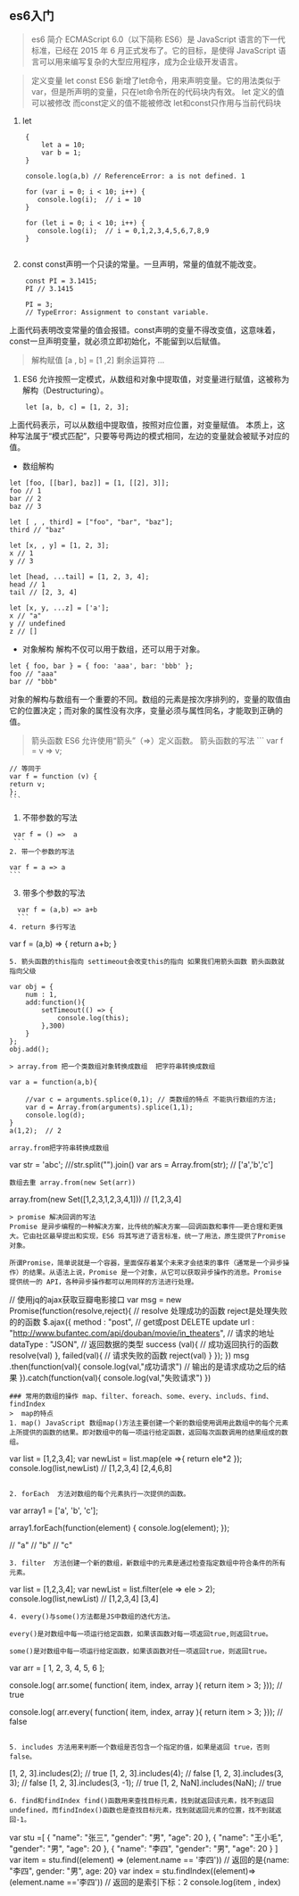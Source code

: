 ## es6入门
> es6 简介
ECMAScript 6.0（以下简称 ES6）是 JavaScript 语言的下一代标准，已经在 2015 年 6 月正式发布了。它的目标，是使得 JavaScript 语言可以用来编写复杂的大型应用程序，成为企业级开发语言。

> 定义变量 let const
    ES6 新增了let命令，用来声明变量。它的用法类似于var，但是所声明的变量，只在let命令所在的代码块内有效。
    let 定义的值可以被修改 而const定义的值不能被修改 let和const只作用与当前代码块
1. let 
```
    {
        let a = 10;
        var b = 1;
    }

    console.log(a,b) // ReferenceError: a is not defined. 1

    for (var i = 0; i < 10; i++) {
       console.log(i);  // i = 10
    }

    for (let i = 0; i < 10; i++) {
       console.log(i);  // i = 0,1,2,3,4,5,6,7,8,9
    }
    
```
2. const  const声明一个只读的常量。一旦声明，常量的值就不能改变。
```
    const PI = 3.1415;
    PI // 3.1415

    PI = 3;
    // TypeError: Assignment to constant variable.
```
上面代码表明改变常量的值会报错。const声明的变量不得改变值，这意味着，const一旦声明变量，就必须立即初始化，不能留到以后赋值。
> 解构赋值 [a , b] = [1 ,2] 剩余运算符 ...
1. ES6 允许按照一定模式，从数组和对象中提取值，对变量进行赋值，这被称为解构（Destructuring）。
```
    let [a, b, c] = [1, 2, 3];
```
上面代码表示，可以从数组中提取值，按照对应位置，对变量赋值。
本质上，这种写法属于“模式匹配”，只要等号两边的模式相同，左边的变量就会被赋予对应的值。
+ 数组解构
```
let [foo, [[bar], baz]] = [1, [[2], 3]];
foo // 1
bar // 2
baz // 3

let [ , , third] = ["foo", "bar", "baz"];
third // "baz"

let [x, , y] = [1, 2, 3];
x // 1
y // 3

let [head, ...tail] = [1, 2, 3, 4];
head // 1
tail // [2, 3, 4]

let [x, y, ...z] = ['a'];
x // "a"
y // undefined
z // []
```
+ 对象解构 解构不仅可以用于数组，还可以用于对象。
```
let { foo, bar } = { foo: 'aaa', bar: 'bbb' };
foo // "aaa"
bar // "bbb"
```
对象的解构与数组有一个重要的不同。数组的元素是按次序排列的，变量的取值由它的位置决定；而对象的属性没有次序，变量必须与属性同名，才能取到正确的值。
> 箭头函数  ES6 允许使用“箭头”（=>）定义函数。
    箭头函数的写法 
    ```
    var f = v => v;

    // 等同于
    var f = function (v) {
    return v;
    };
    ```
  1. 不带参数的写法
   ```
    var f = () =>  a 
    ```
  2. 带一个参数的写法
  ```
    var f = a => a
    ```
  3. 带多个参数的写法 
  ```
    var f = (a,b) => a+b
    ```
  4. return 多行写法 
  ```
   var f = (a,b) => {
      return a+b;
  }
  ```
  5. 箭头函数的this指向 settimeout会改变this的指向 如果我们用箭头函数 箭头函数就指向父级
  ```
    var obj = {
        num : 1,
        add:function(){
            setTimeout(() => {
                console.log(this);
            },300)
        }
    };
    obj.add();
  ```
> array.from 把一个类数组对象转换成数组  把字符串转换成数组
```
    var a = function(a,b){
            
        //var c = arguments.splice(0,1); // 类数组的特点 不能执行数组的方法;
        var d = Array.from(arguments).splice(1,1);
        console.log(d);
    }
    a(1,2);  // 2
```
array.from把字符串转换成数组
```
   var str = 'abc'; ///str.split("").join()
   var ars = Array.from(str); // ['a','b','c']
```
数组去重 array.from(new Set(arr))
```
array.from(new Set([1,2,3,1,2,3,4,1])) // [1,2,3,4]
```
> promise 解决回调的写法 
Promise 是异步编程的一种解决方案，比传统的解决方案——回调函数和事件——更合理和更强大。它由社区最早提出和实现，ES6 将其写进了语言标准，统一了用法，原生提供了Promise对象。

所谓Promise，简单说就是一个容器，里面保存着某个未来才会结束的事件（通常是一个异步操作）的结果。从语法上说，Promise 是一个对象，从它可以获取异步操作的消息。Promise 提供统一的 API，各种异步操作都可以用同样的方法进行处理。

```
// 使用jq的ajax获取豆瓣电影接口
var msg = new Promise(function(resolve,reject){ // resolve 处理成功的函数 reject是处理失败的的函数
        $.ajax({
               method : "post", // get或post DELETE update
               url : "http://www.bufantec.com/api/douban/movie/in_theaters", // 请求的地址
               dataType : "JSON", // 返回数据的类型
               success (val){ // 成功返回执行的函数
                 resolve(val)
               },
               failed(val){ // 请求失败的函数
                reject(val)
               }
           });
    })
    msg
    .then(function(val){
        console.log(val,"成功请求") // 输出的是请求成功之后的结果
    }).catch(function(val){
        console.log(val,"失败请求")
    })
```
### 常用的数组的操作 map、filter、foreach、some、every、includs、find、findIndex
>  map的特点
1. map() JavaScript 数组map()方法主要创建一个新的数组使用调用此数组中的每个元素上所提供的函数的结果。即对数组中的每一项运行给定函数，返回每次函数调用的结果组成的数组。
```
var list = [1,2,3,4];
        var newList = list.map(ele =>{
            return ele*2
        });
        console.log(list,newList) // [1,2,3,4] [2,4,6,8]
```

2. forEach  方法对数组的每个元素执行一次提供的函数。
```
var array1 = ['a', 'b', 'c'];

array1.forEach(function(element) {
  console.log(element);
});

//  "a"
//  "b"
//  "c"
```
3. filter  方法创建一个新的数组，新数组中的元素是通过检查指定数组中符合条件的所有元素。
```
var list = [1,2,3,4];
        var newList = list.filter(ele => ele > 2);
        console.log(list,newList) // [1,2,3,4] [3,4]
```
4. every()与some()方法都是JS中数组的迭代方法。

every()是对数组中每一项运行给定函数，如果该函数对每一项返回true,则返回true。

some()是对数组中每一项运行给定函数，如果该函数对任一项返回true，则返回true。
```
var arr = [ 1, 2, 3, 4, 5, 6 ]; 
 
 console.log( arr.some( function( item, index, array ){ 
     return item > 3; 
 }));   // true 
  
 console.log( arr.every( function( item, index, array ){ 
     return item > 3; 
 }));  // false
```
   
5. includes 方法用来判断一个数组是否包含一个指定的值，如果是返回 true，否则false。
```
[1, 2, 3].includes(2);     // true
[1, 2, 3].includes(4);     // false
[1, 2, 3].includes(3, 3);  // false
[1, 2, 3].includes(3, -1); // true
[1, 2, NaN].includes(NaN); // true
```
6. find和findIndex find()函数用来查找目标元素，找到就返回该元素，找不到返回undefined，而findIndex()函数也是查找目标元素，找到就返回元素的位置，找不到就返回-1。
```
var stu =[
            {
                "name": "张三",
                "gender": "男",
                "age": 20
            },
            {
                "name": "王小毛",
                "gender": "男",
                "age": 20
            },
            {
                "name": "李四",
                "gender": "男",
                "age": 20
            }
        ]
        var item = stu.find((element) => (element.name == '李四'))  // 返回的是{name: "李四", gender: "男", age: 20}
    var index = stu.findIndex((element)=>(element.name =='李四'))  // 返回的是索引下标：2
    console.log(item , index)
```



